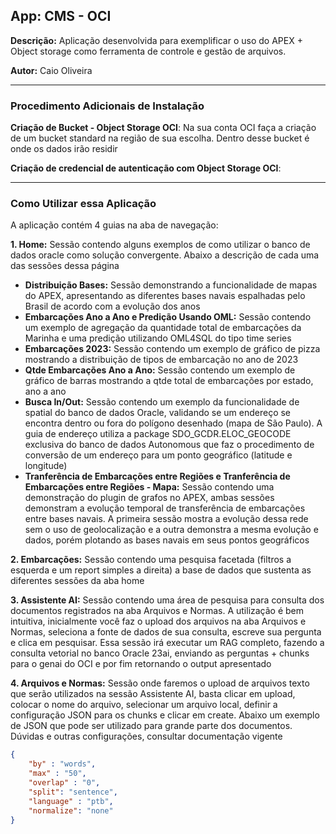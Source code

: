 ## **App: CMS - OCI**
**Descrição:** Aplicação desenvolvida para exemplificar o uso do APEX + Object storage como ferramenta de controle e gestão de arquivos.

**Autor:** Caio Oliveira  

---

### **Procedimento Adicionais de Instalação**

**Criação de Bucket - Object Storage OCI**: Na sua conta OCI faça a criação de um bucket standard na região de sua escolha. Dentro desse bucket é onde os dados irão residir

**Criação de credencial de autenticação com Object Storage OCI**:

---

### **Como Utilizar essa Aplicação**

A aplicação contém 4 guias na aba de navegação:

**1. Home:** Sessão contendo alguns exemplos de como utilizar o banco de dados oracle como solução convergente. Abaixo a descrição de cada uma das sessões dessa página
  * **Distribuição Bases:** Sessão demonstrando a funcionalidade de mapas do APEX, apresentando as diferentes bases navais espalhadas pelo Brasil de acordo com a evolução dos anos
  * **Embarcações Ano a Ano e Predição Usando OML:** Sessão contendo um exemplo de agregação da quantidade total de embarcações da Marinha e uma predição utilizando OML4SQL do tipo time series
  * **Embarcações 2023:** Sessão contendo um exemplo de gráfico de pizza mostrando a distribuição de tipos de embarcação no ano de 2023
  * **Qtde Embarcações Ano a Ano:** Sessão contendo um exemplo de gráfico de barras mostrando a qtde total de embarcações por estado, ano a ano
  * **Busca In/Out:** Sessão contendo um exemplo da funcionalidade de spatial do banco de dados Oracle, validando se um endereço se encontra dentro ou fora do polígono desenhado (mapa de São Paulo). A guia de endereço utiliza a package SDO_GCDR.ELOC_GEOCODE exclusiva do banco de dados Autonomous que faz o procedimento de conversão de um endereço para um ponto geográfico (latitude e longitude)
  * **Tranferência de Embarcações entre Regiões e Tranferência de Embarcações entre Regiões - Mapa:** Sessão contendo uma demonstração do plugin de grafos no APEX, ambas sessões demonstram a evolução temporal de transferência de embarcações entre bases navais. A primeira sessão mostra a evolução dessa rede sem o uso de geolocalização e a outra demonstra a mesma evolução e dados, porém plotando as bases navais em seus pontos geográficos

**2. Embarcações:** Sessão contendo uma pesquisa facetada (filtros a esquerda e um report simples a direita) a base de dados que sustenta as diferentes sessões da aba home

**3. Assistente AI:** Sessão contendo uma área de pesquisa para consulta dos documentos registrados na aba Arquivos e Normas. A utilização é bem intuitiva, inicialmente você faz o upload dos arquivos na aba Arquivos e Normas, seleciona a fonte de dados de sua consulta, escreve sua pergunta e clica em pesquisar. Essa sessão irá executar um RAG completo, fazendo a consulta vetorial no banco Oracle 23ai, enviando as perguntas + chunks para o genai do OCI e por fim retornando o output apresentado

**4. Arquivos e Normas:** Sessão onde faremos o upload de arquivos texto que serão utilizados na sessão Assistente AI, basta clicar em upload, colocar o nome do arquivo, selecionar um arquivo local, definir a configuração JSON para os chunks e clicar em create. Abaixo um exemplo de JSON que pode ser utilizado para grande parte dos documentos. Dúvidas e outras configurações, consultar documentação vigente
```json
{
    "by" : "words",
    "max" : "50",
    "overlap" : "0",
    "split": "sentence",
    "language" : "ptb",
    "normalize": "none"
}
```